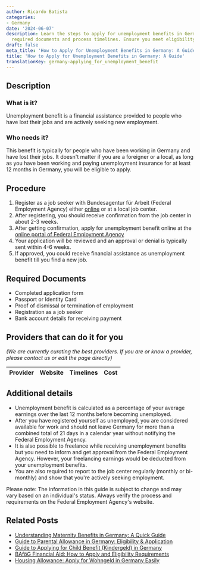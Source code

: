```yaml
---
author: Ricardo Batista
categories:
- Germany
date: '2024-06-07'
description: Learn the steps to apply for unemployment benefits in Germany, including
  required documents and process timelines. Ensure you meet eligibility criteria.
draft: false
meta_title: 'How to Apply for Unemployment Benefits in Germany: A Guide'
title: 'How to Apply for Unemployment Benefits in Germany: A Guide'
translationKey: germany-applying_for_unemployment_benefit
---
```


## Description
### What is it?
Unemployment benefit is a financial assistance provided to people who have lost their jobs and are actively seeking new employment. 

### Who needs it?
This benefit is typically for people who have been working in Germany and have lost their jobs. It doesn't matter if you are a foreigner or a local, as long as you have been working and paying unemployment insurance for at least 12 months in Germany, you will be eligible to apply. 

## Procedure

1. Register as a job seeker with Bundesagentur für Arbeit (Federal Employment Agency) either [online](https://www.arbeitsagentur.de/) or at a local job center.
2. After registering, you should receive confirmation from the job center in about 2-3 weeks. 
3. After getting confirmation, apply for unemployment benefit online at the [online portal of Federal Employment Agency](https://www.arbeitsagentur.de/en/Welcome)
4. Your application will be reviewed and an approval or denial is typically sent within 4-6 weeks. 
5. If approved, you could receive financial assistance as unemployment benefit till you find a new job.   

## Required Documents

- Completed application form
- Passport or Identity Card
- Proof of dismissal or termination of employment
- Registration as a job seeker
- Bank account details for receiving payment

## Providers that can do it for you

_(We are currently curating the best providers. If you are or know a provider, please contact us or edit the page directly)_

| Provider        |     Website     |     Timelines    |       Cost      |
| :-------------: | :-------------: |  :-------------: | :-------------: |

## Additional details

- Unemployment benefit is calculated as a percentage of your average earnings over the last 12 months before becoming unemployed.
- After you have registered yourself as unemployed, you are considered available for work and should not leave Germany for more than a combined total of 21 days in a calendar year without notifying the Federal Employment Agency.
- It is also possible to freelance while receiving unemployment benefits but you need to inform and get approval from the Federal Employment Agency. However, your freelancing earnings would be deducted from your unemployment benefits. 
- You are also required to report to the job center regularly (monthly or bi-monthly) and show that you're actively seeking employment. 

Please note: The information in this guide is subject to change and may vary based on an individual's status. Always verify the process and requirements on the Federal Employment Agency's website.
## Related Posts

- [Understanding Maternity Benefits in Germany: A Quick Guide](https://tramitit.com/guides/germany/applying_for_maternity_benefit/)
- [Guide to Parental Allowance in Germany: Eligibility & Application](https://tramitit.com/guides/germany/applying_for_parental_allowance/)
- [Guide to Applying for Child Benefit (Kindergeld) in Germany](https://tramitit.com/guides/germany/applying_for_child_benefit/)
- [BAföG Financial Aid: How to Apply and Eligibility Requirements](https://tramitit.com/guides/germany/applying_for_student_financial_aid/)
- [Housing Allowance: Apply for Wohngeld in Germany Easily](https://tramitit.com/guides/germany/applying_for_housing_allowance/)